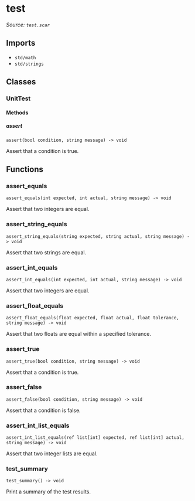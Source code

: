 # test

*Source: `test.scar`*

## Imports

- `std/math`
- `std/strings`

## Classes

### UnitTest

#### Methods

##### assert

`assert(bool condition, string message) -> void`

Assert that a condition is true.


## Functions

### assert_equals

`assert_equals(int expected, int actual, string message) -> void`

Assert that two integers are equal.

### assert_string_equals

`assert_string_equals(string expected, string actual, string message) -> void`

Assert that two strings are equal.

### assert_int_equals

`assert_int_equals(int expected, int actual, string message) -> void`

Assert that two integers are equal.

### assert_float_equals

`assert_float_equals(float expected, float actual, float tolerance, string message) -> void`

Assert that two floats are equal within a specified tolerance.

### assert_true

`assert_true(bool condition, string message) -> void`

Assert that a condition is true.

### assert_false

`assert_false(bool condition, string message) -> void`

Assert that a condition is false.

### assert_int_list_equals

`assert_int_list_equals(ref list[int] expected, ref list[int] actual, string message) -> void`

Assert that two integer lists are equal.

### test_summary

`test_summary() -> void`

Print a summary of the test results.

